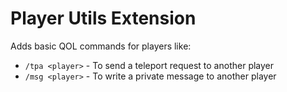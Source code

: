 # Player Utils Extension
Adds basic QOL commands for players like:
 - `/tpa <player>` - To send a teleport request to another player
 - `/msg <player>` - To write a private message to another player
